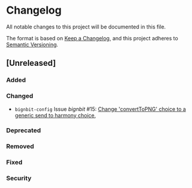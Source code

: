 # Changelog
All notable changes to this project will be documented in this file.

The format is based on [Keep a Changelog](https://keepachangelog.com/en/1.0.0/),
and this project adheres to [Semantic Versioning](https://semver.org/spec/v2.0.0.html).

## [Unreleased]

### Added
### Changed
- `bignbit-config` Issue _bignbit_ #15: [Change 'convertToPNG' choice to a generic send to harmony choice](https://github.com/podaac/bignbit/issues/15),
### Deprecated
### Removed
### Fixed
### Security